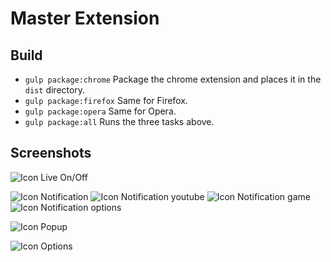 # Master Extension

## Build

- `gulp package:chrome` Package the chrome extension and places it in the `dist` directory.
- `gulp package:firefox` Same for Firefox.
- `gulp package:opera` Same for Opera.
- `gulp package:all` Runs the three tasks above. 

## Screenshots

![Icon Live On/Off](https://github.com/MasterSnakou/Master-Extension-v3/blob/master/docs/barrenavigateur.png)

![Icon Notification](https://github.com/MasterSnakou/Master-Extension-v3/blob/master/docs/notif.PNG)
![Icon Notification youtube](https://github.com/MasterSnakou/Master-Extension-v3/blob/master/docs/notifyt.png)
![Icon Notification game](https://github.com/MasterSnakou/Master-Extension-v3/blob/master/docs/notifGame.PNG)
![Icon Notification options](https://github.com/MasterSnakou/Master-Extension-v3/blob/master/docs/notifOpt.PNG)

![Icon Popup](https://github.com/MasterSnakou/Master-Extension-v3/blob/master/docs/showcase%20snakou.png)

![Icon Options](https://github.com/MasterSnakou/Master-Extension-v3/blob/master/docs/options.png)
